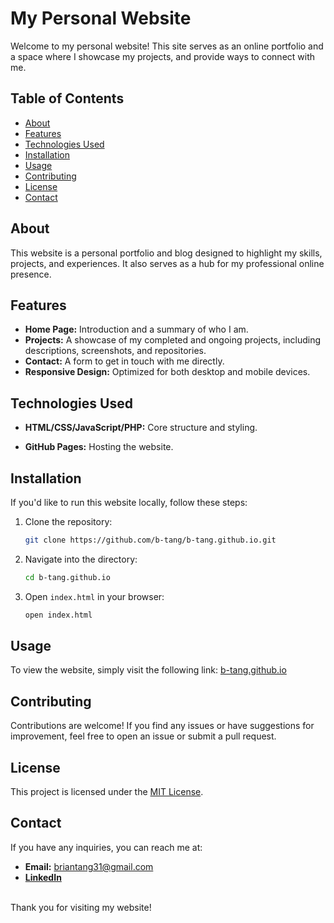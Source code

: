# My Personal Website

Welcome to my personal website! This site serves as an online portfolio and a space where I showcase my projects, and provide ways to connect with me.

## Table of Contents

- [About](#about)
- [Features](#features)
- [Technologies Used](#technologies-used)
- [Installation](#installation)
- [Usage](#usage)
- [Contributing](#contributing)
- [License](#license)
- [Contact](#contact)

## About

This website is a personal portfolio and blog designed to highlight my skills, projects, and experiences. It also serves as a hub for my professional online presence.

## Features

- **Home Page:** Introduction and a summary of who I am.
- **Projects:** A showcase of my completed and ongoing projects, including descriptions, screenshots, and repositories.
- **Contact:** A form to get in touch with me directly.
- **Responsive Design:** Optimized for both desktop and mobile devices.

## Technologies Used

- **HTML/CSS/JavaScript/PHP:** Core structure and styling.
<!-- - **[Framework/Library Name]:** Used for building [specific feature, e.g., the frontend, backend]. -->
- **GitHub Pages:** Hosting the website.
<!-- - **[Other Technologies]:** Any additional tools or technologies used. -->

## Installation

If you'd like to run this website locally, follow these steps:

1. Clone the repository:
    ```bash
    git clone https://github.com/b-tang/b-tang.github.io.git
    ```
2. Navigate into the directory:
    ```bash
    cd b-tang.github.io
    ```
3. Open `index.html` in your browser:
    ```bash
    open index.html
    ```

## Usage

To view the website, simply visit the following link: [b-tang.github.io](https://b-tang.github.io/)

## Contributing

Contributions are welcome! If you find any issues or have suggestions for improvement, feel free to open an issue or submit a pull request.

## License

This project is licensed under the [MIT License](LICENSE).

## Contact

If you have any inquiries, you can reach me at:

- **Email:** briantang31@gmail.com
- **[LinkedIn](https://www.linkedin.com/in/briantang01/)**
<!-- - **Twitter:** [@YourTwitterHandle](https://twitter.com/briantangg) -->

<br>Thank you for visiting my website!

